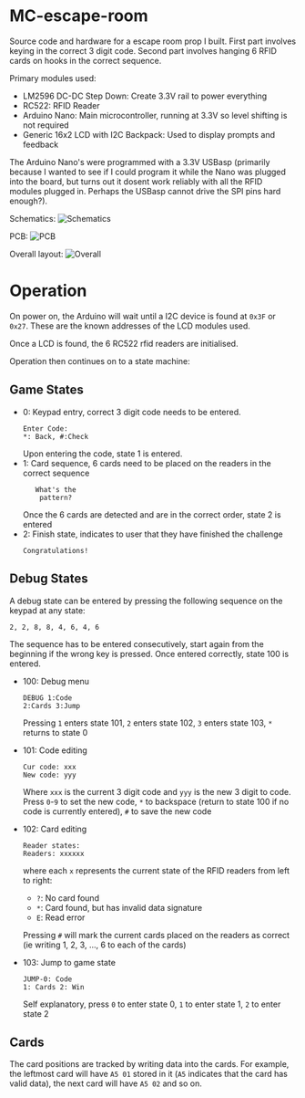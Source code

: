 # MC-escape-room

Source code and hardware for a escape room prop I built. First part involves keying in the correct 3 digit code. Second part involves hanging 6 RFID cards on hooks in the correct sequence.

Primary modules used:
* LM2596 DC-DC Step Down: Create 3.3V rail to power everything
* RC522: RFID Reader
* Arduino Nano: Main microcontroller, running at 3.3V so level shifting is not required
* Generic 16x2 LCD with I2C Backpack: Used to display prompts and feedback

The Arduino Nano's were programmed with a 3.3V USBasp (primarily because I wanted to see if I could program it while the Nano was plugged into the board, but turns out it dosent work reliably with all the RFID modules plugged in. Perhaps the USBasp cannot drive the SPI pins hard enough?).

Schematics:
![Schematics](img/schematics.png)

PCB:
![PCB](img/pcb.jpg)

Overall layout:
![Overall](img/overall.jpg)

# Operation

On power on, the Arduino will wait until a I2C device is found at `0x3F` or `0x27`. These are the known addresses of the LCD modules used.

Once a LCD is found, the 6 RC522 rfid readers are initialised.

Operation then continues on to a state machine:

## Game States
* 0: Keypad entry, correct 3 digit code needs to be entered.
  ```
  Enter Code: 
  *: Back, #:Check
  ```
  Upon entering the code, state 1 is entered.
* 1: Card sequence, 6 cards need to be placed on the readers in the correct sequence
  ```
     What's the   
      pattern?
  ```
  Once the 6 cards are detected and are in the correct order, state 2 is entered
* 2: Finish state, indicates to user that they have finished the challenge
  ```
  Congratulations!
  ```

## Debug States
A debug state can be entered by pressing the following sequence on the keypad at any state:

  `2, 2, 8, 8, 4, 6, 4, 6`

The sequence has to be entered consecutively, start again from the beginning if the wrong key is pressed. Once entered correctly, state 100 is entered.

* 100: Debug menu
  ```
  DEBUG 1:Code
  2:Cards 3:Jump
  ```

  Pressing `1` enters state 101, `2` enters state 102, `3` enters state 103, `*` returns to state 0

* 101: Code editing
  ```
  Cur code: xxx
  New code: yyy
  ```
  Where `xxx` is the current 3 digit code and `yyy` is the new 3 digit to code. Press `0`-`9` to set the new code, `*` to backspace (return to state 100 if no code is currently entered), `#` to save the new code

* 102: Card editing
  ```
  Reader states:
  Readers: xxxxxx
  ```
  where each `x` represents the current state of the RFID readers from left to right:

  * `?`: No card found
  * `*`: Card found, but has invalid data signature
  * `E`: Read error

  Pressing `#` will mark the current cards placed on the readers as correct (ie writing 1, 2, 3, ..., 6 to each of the cards)

* 103: Jump to game state
  ```
  JUMP-0: Code
  1: Cards 2: Win
  ```

  Self explanatory, press `0` to enter state 0, `1` to enter state 1, `2` to enter state 2

## Cards

The card positions are tracked by writing data into the cards. For example, the leftmost card will have `A5 01` stored in it (`A5` indicates that the card has valid data), the next card will have `A5 02` and so on.
